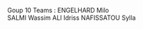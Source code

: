 Goup 10 Teams : ENGELHARD Milo  
                SALMI Wassim
                ALI Idriss
                NAFISSATOU Sylla

